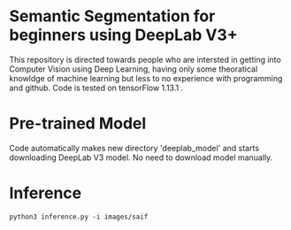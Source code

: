 # Semantic Segmentation for beginners using DeepLab V3+
This repository is directed towards people who are intersted in getting into Computer Vision using Deep Learning, having only some theoratical knowldge of machine learning but less to no experience with programming and github. Code is tested on tensorFlow 1.13.1 .

# Pre-trained Model
Code automatically makes new directory 'deeplab_model' and starts downloading DeepLab V3 model. No need to download model manually.
# Inference
`python3 inference.py -i images/saif`



